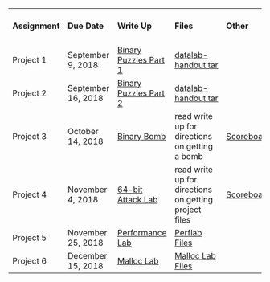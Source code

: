 <!--
|Assignment     | Due Date | Description |
|---------|:---------|:-----|
|Project 1   | February 11, 2018 | Binary Puzzles |
|Project 2   | March 4, 2018 | Binary Bomb |
|Project 3   | March 18, 2018 | 32-bit Buffer Bomb |
|Project 4   | April 1, 2018 | 64-bit Attack Lab |
|Project 5   | April 22, 2018 | Performance Lab |
|Project 6   | May 12, 2018 | Malloc Lab | -->

<table border="0">
  <tbody>
    <tr>
      <td width="100"><strong><h4>Assignment</h4></strong></td>
      <td width="150"><strong><h4>Due Date</h4></strong></td>
      <td><strong><h4>Write Up</h4></strong></td>
      <td><strong><h4>Files</h4></strong></td>
      <td><strong><h4>Other</h4></strong></td>
    </tr>
    <tr>
      <td>Project 1</td>
      <td>September 9, 2018</td>
      <td><a href="https://github.com/CSUChico-CSCI221/EECE320-Materials/raw/master/datalab.pdf">Binary Puzzles Part 1</a></td>
      <td><a href="">datalab-handout.tar</a></td>
      <td></td>
    </tr>
    <tr>
      <td>Project 2</td>
      <td>September 16, 2018</td>
      <td><a href="https://github.com/CSUChico-CSCI221/EECE320-Materials/raw/master/datalab.pdf">Binary Puzzles Part 2</a></td>
      <td><a href="">datalab-handout.tar</a></td>
      <td></td>
    </tr>
    <tr>
      <td>Project 3</td>
      <td>October 14, 2018</td>
      <td><a href="https://github.com/CSUChico-CSCI221/EECE320-Materials/raw/master/bomblab.pdf">Binary Bomb</a></td>
  <td>read write up for directions on getting a bomb</td>
      <td><a href="">Scoreboard</a></td>
    </tr>
    <tr>
      <td>Project 4</td>
      <td>November 4, 2018</td>
      <td><a href="https://github.com/CSUChico-CSCI221/EECE320-Materials/raw/master/attacklab.pdf">64-bit Attack Lab</a></td>
      <td>read write up for directions on getting project files</td>
      <td><a href="">Scoreboard</a></td>
    </tr>
    <tr>
      <td>Project 5</td>
      <td>November 25, 2018</td>
      <td><a href="https://github.com/CSUChico-CSCI221/CSCI221-PerfLab">Performance Lab</a></td>
      <td><a href="https://github.com/CSUChico-CSCI221/CSCI221-PerfLab">Perflab Files</a></td>
    </tr>
    <tr>
      <td>Project 6</td>
      <td>December 15, 2018</td>
      <td><a href="https://github.com/CSUChico-CSCI221/EECE320-MallocLab">Malloc Lab</a></td>
      <td><a href="https://github.com/CSUChico-CSCI221/EECE320-MallocLab">Malloc Lab Files</a></td>
    </tr>
  </tbody>
</table>  
